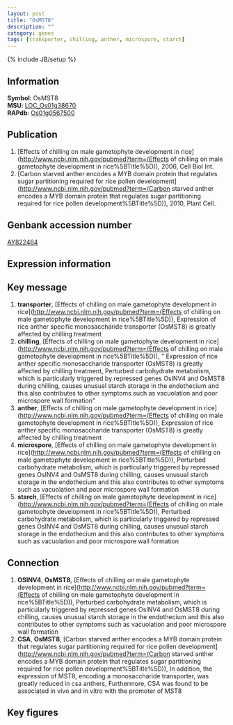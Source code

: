 ```yaml
---
layout: post
title: "OsMST8"
description: ""
category: genes
tags: [transporter, chilling, anther, microspore, starch]
---
```

{% include JB/setup %}

## Information
__Symbol__: OsMST8  
__MSU__: [LOC_Os01g38670](http://rice.plantbiology.msu.edu/cgi-bin/ORF_infopage.cgi?orf=LOC_Os01g38670)  
__RAPdb__: [Os01g0567500](http://rapdb.dna.affrc.go.jp/viewer/gbrowse_details/irgsp1?name=Os01g0567500)  

## Publication
1. [Effects of chilling on male gametophyte development in rice](http://www.ncbi.nlm.nih.gov/pubmed?term=(Effects of chilling on male gametophyte development in rice%5BTitle%5D)), 2006, Cell Biol Int.
2. [Carbon starved anther encodes a MYB domain protein that regulates sugar partitioning required for rice pollen development](http://www.ncbi.nlm.nih.gov/pubmed?term=(Carbon starved anther encodes a MYB domain protein that regulates sugar partitioning required for rice pollen development%5BTitle%5D)), 2010, Plant Cell.

## Genbank accession number
[AY822464](http://www.ncbi.nlm.nih.gov/nuccore/AY822464)

## Expression information

## Key message
1. __transporter__, [Effects of chilling on male gametophyte development in rice](http://www.ncbi.nlm.nih.gov/pubmed?term=(Effects of chilling on male gametophyte development in rice%5BTitle%5D)),  Expression of rice anther specific monosaccharide transporter (OsMST8) is greatly affected by chilling treatment
2. __chilling__, [Effects of chilling on male gametophyte development in rice](http://www.ncbi.nlm.nih.gov/pubmed?term=(Effects of chilling on male gametophyte development in rice%5BTitle%5D)), " Expression of rice anther specific monosaccharide transporter (OsMST8) is greatly affected by chilling treatment, Perturbed carbohydrate metabolism, which is particularly triggered by repressed genes OsINV4 and OsMST8 during chilling, causes unusual starch storage in the endothecium and this also contributes to other symptoms such as vacuolation and poor microspore wall formation"
3. __anther__, [Effects of chilling on male gametophyte development in rice](http://www.ncbi.nlm.nih.gov/pubmed?term=(Effects of chilling on male gametophyte development in rice%5BTitle%5D)),  Expression of rice anther specific monosaccharide transporter (OsMST8) is greatly affected by chilling treatment
4. __microspore__, [Effects of chilling on male gametophyte development in rice](http://www.ncbi.nlm.nih.gov/pubmed?term=(Effects of chilling on male gametophyte development in rice%5BTitle%5D)),  Perturbed carbohydrate metabolism, which is particularly triggered by repressed genes OsINV4 and OsMST8 during chilling, causes unusual starch storage in the endothecium and this also contributes to other symptoms such as vacuolation and poor microspore wall formation
5. __starch__, [Effects of chilling on male gametophyte development in rice](http://www.ncbi.nlm.nih.gov/pubmed?term=(Effects of chilling on male gametophyte development in rice%5BTitle%5D)),  Perturbed carbohydrate metabolism, which is particularly triggered by repressed genes OsINV4 and OsMST8 during chilling, causes unusual starch storage in the endothecium and this also contributes to other symptoms such as vacuolation and poor microspore wall formation

## Connection
1. __OSINV4__, __OsMST8__, [Effects of chilling on male gametophyte development in rice](http://www.ncbi.nlm.nih.gov/pubmed?term=(Effects of chilling on male gametophyte development in rice%5BTitle%5D)),  Perturbed carbohydrate metabolism, which is particularly triggered by repressed genes OsINV4 and OsMST8 during chilling, causes unusual starch storage in the endothecium and this also contributes to other symptoms such as vacuolation and poor microspore wall formation
2. __CSA__, __OsMST8__, [Carbon starved anther encodes a MYB domain protein that regulates sugar partitioning required for rice pollen development](http://www.ncbi.nlm.nih.gov/pubmed?term=(Carbon starved anther encodes a MYB domain protein that regulates sugar partitioning required for rice pollen development%5BTitle%5D)),  In addition, the expression of MST8, encoding a monosaccharide transporter, was greatly reduced in csa anthers, Furthermore, CSA was found to be associated in vivo and in vitro with the promoter of MST8

## Key figures


